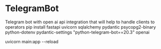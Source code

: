 # TelegramBot
Telegram bot with open ai api integration that will help to handle clients to operators
pip install fastapi uvicorn sqlalchemy pydantic psycopg2-binary python-dotenv pydantic-settings "python-telegram-bot==20.3" openai

uvicorn main:app --reload
